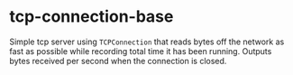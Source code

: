 # tcp-connection-base

Simple tcp server using `TCPConnection` that reads bytes off the network as fast as possible while recording total time it has been running. Outputs bytes received per second when the connection is closed.
